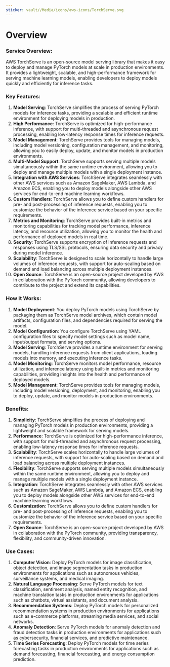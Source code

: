 ```yaml
---
sticker: vault//Media/icons/aws-icons/TorchServe.svg
---
```

# Overview

### Service Overview:

AWS TorchServe is an open-source model serving library that makes it easy to deploy and manage PyTorch models at scale in production environments. It provides a lightweight, scalable, and high-performance framework for serving machine learning models, enabling developers to deploy models quickly and efficiently for inference tasks.

### Key Features:

1. **Model Serving**: TorchServe simplifies the process of serving PyTorch models for inference tasks, providing a scalable and efficient runtime environment for deploying models in production.
2. **High Performance**: TorchServe is optimized for high-performance inference, with support for multi-threaded and asynchronous request processing, enabling low-latency response times for inference requests.
3. **Model Management**: TorchServe provides tools for managing models, including model versioning, configuration management, and monitoring, allowing you to easily deploy, update, and monitor models in production environments.
4. **Multi-Model Support**: TorchServe supports serving multiple models simultaneously within the same runtime environment, allowing you to deploy and manage multiple models with a single deployment instance.
5. **Integration with AWS Services**: TorchServe integrates seamlessly with other AWS services such as Amazon SageMaker, AWS Lambda, and Amazon ECS, enabling you to deploy models alongside other AWS services for end-to-end machine learning workflows.
6. **Custom Handlers**: TorchServe allows you to define custom handlers for pre- and post-processing of inference requests, enabling you to customize the behavior of the inference service based on your specific requirements.
7. **Metrics and Monitoring**: TorchServe provides built-in metrics and monitoring capabilities for tracking model performance, inference latency, and resource utilization, allowing you to monitor the health and performance of deployed models in real time.
8. **Security**: TorchServe supports encryption of inference requests and responses using TLS/SSL protocols, ensuring data security and privacy during model inference.
9. **Scalability**: TorchServe is designed to scale horizontally to handle large volumes of inference requests, with support for auto-scaling based on demand and load balancing across multiple deployment instances.
10. **Open Source**: TorchServe is an open-source project developed by AWS in collaboration with the PyTorch community, allowing developers to contribute to the project and extend its capabilities.

### How It Works:

1. **Model Deployment**: You deploy PyTorch models using TorchServe by packaging them as TorchServe model archives, which contain model artifacts, configuration files, and dependencies required for serving the model.
2. **Model Configuration**: You configure TorchServe using YAML configuration files to specify model settings such as model name, input/output formats, and serving options.
3. **Model Serving**: TorchServe provides a runtime environment for serving models, handling inference requests from client applications, loading models into memory, and executing inference tasks.
4. **Model Monitoring**: TorchServe monitors model performance, resource utilization, and inference latency using built-in metrics and monitoring capabilities, providing insights into the health and performance of deployed models.
5. **Model Management**: TorchServe provides tools for managing models, including model versioning, deployment, and monitoring, enabling you to deploy, update, and monitor models in production environments.

### Benefits:

1. **Simplicity**: TorchServe simplifies the process of deploying and managing PyTorch models in production environments, providing a lightweight and scalable framework for serving models.
2. **Performance**: TorchServe is optimized for high-performance inference, with support for multi-threaded and asynchronous request processing, enabling low-latency response times for inference requests.
3. **Scalability**: TorchServe scales horizontally to handle large volumes of inference requests, with support for auto-scaling based on demand and load balancing across multiple deployment instances.
4. **Flexibility**: TorchServe supports serving multiple models simultaneously within the same runtime environment, allowing you to deploy and manage multiple models with a single deployment instance.
5. **Integration**: TorchServe integrates seamlessly with other AWS services such as Amazon SageMaker, AWS Lambda, and Amazon ECS, enabling you to deploy models alongside other AWS services for end-to-end machine learning workflows.
6. **Customization**: TorchServe allows you to define custom handlers for pre- and post-processing of inference requests, enabling you to customize the behavior of the inference service based on your specific requirements.
7. **Open Source**: TorchServe is an open-source project developed by AWS in collaboration with the PyTorch community, providing transparency, flexibility, and community-driven innovation.

### Use Cases:

1. **Computer Vision**: Deploy PyTorch models for image classification, object detection, and image segmentation tasks in production environments for applications such as autonomous vehicles, surveillance systems, and medical imaging.
2. **Natural Language Processing**: Serve PyTorch models for text classification, sentiment analysis, named entity recognition, and machine translation tasks in production environments for applications such as chatbots, virtual assistants, and document analysis.
3. **Recommendation Systems**: Deploy PyTorch models for personalized recommendation systems in production environments for applications such as e-commerce platforms, streaming media services, and social networks.
4. **Anomaly Detection**: Serve PyTorch models for anomaly detection and fraud detection tasks in production environments for applications such as cybersecurity, financial services, and predictive maintenance.
5. **Time Series Forecasting**: Deploy PyTorch models for time series forecasting tasks in production environments for applications such as demand forecasting, financial forecasting, and energy consumption prediction.